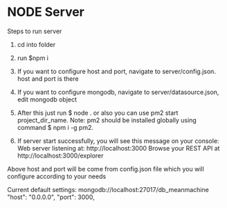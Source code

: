 # NODE Server

Steps to run server

1. cd into folder

2. run $npm i

3. If you want to configure host and port, navigate to server/config.json. host and port is there

4. If you want to configure mongodb, navigate to server/datasource.json, edit mongodb object

5. After this just run $ node . or also you can use pm2 start project_dir_name. Note: pm2 should be installed globally using command $ npm i -g pm2.

6. If server start successfully, you will see this message on your console:
Web server listening at: http://localhost:3000
Browse your REST API at http://localhost:3000/explorer

Above host and port will be come from config.json file which you will configure according to your needs

Current default settings:
mongodb://localhost:27017/db_meanmachine
"host": "0.0.0.0",
"port": 3000,
